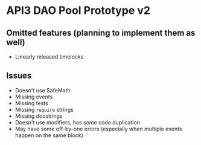 # API3 DAO Pool Prototype v2

## Omitted features (planning to implement them as well)

- Linearly released timelocks

## Issues

- Doesn't use SafeMath
- Missing events
- Missing tests
- Missing `require` strings
- Missing docstrings
- Doesn't use modifiers, has some code duplication
- May have some off-by-one errors (especially when multiple events happen on the same block)
